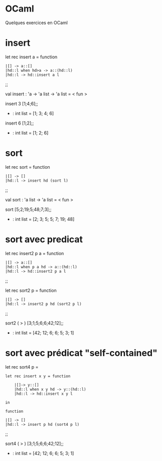 # OCaml
Quelques exercices en OCaml

# insert

 let rec insert a = function
 
	|[] -> a::[]
	|hd::l when hd>a -> a::(hd::l) 
	|hd::l -> hd::insert a l
	
;;

val insert : 'a -> 'a list -> 'a list = < fun >

 insert 3 [1;4;6];;
- : int list = [1; 3; 4; 6]

 insert 6 [1;2];;
- : int list = [1; 2; 6]

# sort

 let rec sort = function 
 
	|[] -> []
	|hd::l -> insert hd (sort l)
	
;;

val sort : 'a list -> 'a list = < fun >

 sort [5;2;19;5;48;7;3];;
- : int list = [2; 3; 5; 5; 7; 19; 48]

# sort avec predicat

 let rec insert2 p a = function 
 
	|[] -> a::[]
	|hd::l when p a hd -> a::(hd::l)
	|hd::l -> hd::insert2 p a l
	
;;

 let rec sort2 p = function 
 
	|[] -> []
	|hd::l -> insert2 p hd (sort2 p l)
	
;;

 sort2 ( > ) [3;1;5;6;6;42;12];;
- : int list = [42; 12; 6; 6; 5; 3; 1]

# sort avec prédicat "self-contained"

 let rec sort4 p = 
 
	let rec insert x y = function 
	
		|[]-> y::[]
		|hd::l when x y hd -> y::(hd::l)
		|hd::l -> hd::insert x y l 	
		
	in 
	
	function 
	
	|[] -> []
	|hd::l -> insert p hd (sort4 p l)
	
;;

 sort4 ( > ) [3;1;5;6;6;42;12];;
- : int list = [42; 12; 6; 6; 5; 3; 1]
